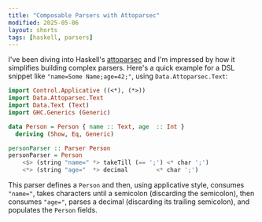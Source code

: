 ```yaml
---
title: "Composable Parsers with Attoparsec"
modified: 2025-05-06
layout: shorts
tags: [haskell, parsers]
---
```


I've been diving into Haskell's [attoparsec](https://hackage.haskell.org/package/attoparsec) and I'm impressed by how it simplifies building complex parsers. Here's a quick example for a DSL snippet like `"name=Some Name;age=42;"`, using `Data.Attoparsec.Text`:

```haskell
import Control.Applicative ((<*), (*>))
import Data.Attoparsec.Text
import Data.Text (Text)
import GHC.Generics (Generic)

data Person = Person { name :: Text, age  :: Int }
  deriving (Show, Eq, Generic)

personParser :: Parser Person
personParser = Person
    <$> (string "name=" *> takeTill (== ';') <* char ';')
    <*> (string "age="  *> decimal        <* char ';')
```

This parser defines a `Person` and then, using applicative style, consumes `"name="`, takes characters until a semicolon (discarding the semicolon), then consumes `"age="`, parses a decimal (discarding its trailing semicolon), and populates the `Person` fields.
